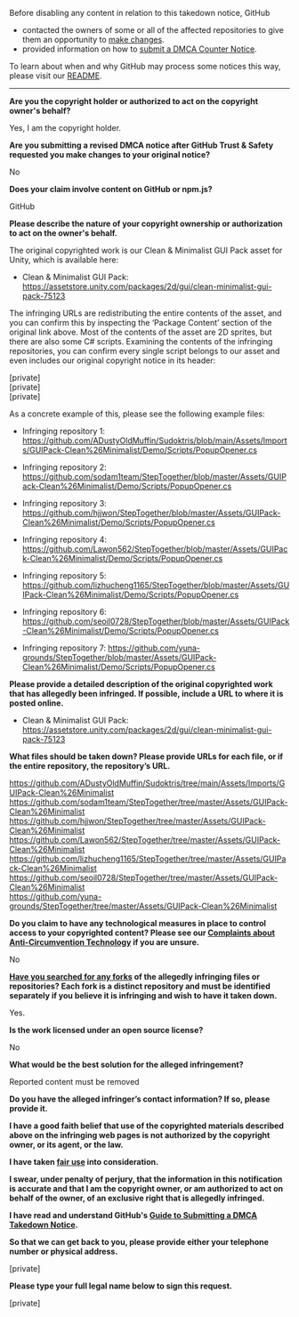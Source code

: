 Before disabling any content in relation to this takedown notice, GitHub
- contacted the owners of some or all of the affected repositories to give them an opportunity to [make changes](https://docs.github.com/en/github/site-policy/dmca-takedown-policy#a-how-does-this-actually-work).
- provided information on how to [submit a DMCA Counter Notice](https://docs.github.com/en/articles/guide-to-submitting-a-dmca-counter-notice).

To learn about when and why GitHub may process some notices this way, please visit our [README](https://github.com/github/dmca/blob/master/README.md#anatomy-of-a-takedown-notice).

---

**Are you the copyright holder or authorized to act on the copyright owner's behalf?**  
  
Yes, I am the copyright holder.  
  
**Are you submitting a revised DMCA notice after GitHub Trust & Safety requested you make changes to your original notice?**  
  
No  
  
**Does your claim involve content on GitHub or npm.js?**  
  
GitHub  
  
**Please describe the nature of your copyright ownership or authorization to act on the owner's behalf.**  
  
The original copyrighted work is our Clean & Minimalist GUI Pack asset for Unity, which is available here:  
  
- Clean & Minimalist GUI Pack: https://assetstore.unity.com/packages/2d/gui/clean-minimalist-gui-pack-75123  
  
The infringing URLs are redistributing the entire contents of the asset, and you can confirm this by inspecting the ‘Package Content’ section of the original link above. Most of the contents of the asset are 2D sprites, but there are also some C# scripts. Examining the contents of the infringing repositories, you can confirm every single script belongs to our asset and even includes our original copyright notice in its header:  
  
[private]  
[private]  
[private]  
  
As a concrete example of this, please see the following example files:  
  
- Infringing repository 1: https://github.com/ADustyOldMuffin/Sudoktris/blob/main/Assets/Imports/GUIPack-Clean%26Minimalist/Demo/Scripts/PopupOpener.cs  
  
- Infringing repository 2: https://github.com/sodam1team/StepTogether/blob/master/Assets/GUIPack-Clean%26Minimalist/Demo/Scripts/PopupOpener.cs  
  
- Infringing repository 3: https://github.com/hjjwon/StepTogether/blob/master/Assets/GUIPack-Clean%26Minimalist/Demo/Scripts/PopupOpener.cs  
  
- Infringing repository 4: https://github.com/Lawon562/StepTogether/blob/master/Assets/GUIPack-Clean%26Minimalist/Demo/Scripts/PopupOpener.cs  
  
- Infringing repository 5: https://github.com/lizhucheng1165/StepTogether/blob/master/Assets/GUIPack-Clean%26Minimalist/Demo/Scripts/PopupOpener.cs  
  
- Infringing repository 6: https://github.com/seoil0728/StepTogether/blob/master/Assets/GUIPack-Clean%26Minimalist/Demo/Scripts/PopupOpener.cs  
  
- Infringing repository 7: https://github.com/yuna-grounds/StepTogether/blob/master/Assets/GUIPack-Clean%26Minimalist/Demo/Scripts/PopupOpener.cs  
  
**Please provide a detailed description of the original copyrighted work that has allegedly been infringed. If possible, include a URL to where it is posted online.**  
  
- Clean & Minimalist GUI Pack: https://assetstore.unity.com/packages/2d/gui/clean-minimalist-gui-pack-75123  
  
**What files should be taken down? Please provide URLs for each file, or if the entire repository, the repository’s URL.**  
  
https://github.com/ADustyOldMuffin/Sudoktris/tree/main/Assets/Imports/GUIPack-Clean%26Minimalist  
https://github.com/sodam1team/StepTogether/tree/master/Assets/GUIPack-Clean%26Minimalist  
https://github.com/hjjwon/StepTogether/tree/master/Assets/GUIPack-Clean%26Minimalist  
https://github.com/Lawon562/StepTogether/tree/master/Assets/GUIPack-Clean%26Minimalist  
https://github.com/lizhucheng1165/StepTogether/tree/master/Assets/GUIPack-Clean%26Minimalist  
https://github.com/seoil0728/StepTogether/tree/master/Assets/GUIPack-Clean%26Minimalist  
https://github.com/yuna-grounds/StepTogether/tree/master/Assets/GUIPack-Clean%26Minimalist  
  
**Do you claim to have any technological measures in place to control access to your copyrighted content? Please see our <a href="https://docs.github.com/articles/guide-to-submitting-a-dmca-takedown-notice#complaints-about-anti-circumvention-technology">Complaints about Anti-Circumvention Technology</a> if you are unsure.**  
  
No  
  
**<a href="https://docs.github.com/articles/dmca-takedown-policy#b-what-about-forks-or-whats-a-fork">Have you searched for any forks</a> of the allegedly infringing files or repositories? Each fork is a distinct repository and must be identified separately if you believe it is infringing and wish to have it taken down.**  
  
Yes.  
  
**Is the work licensed under an open source license?**  
  
No  
  
**What would be the best solution for the alleged infringement?**  
  
Reported content must be removed  
  
**Do you have the alleged infringer’s contact information? If so, please provide it.**  
  
**I have a good faith belief that use of the copyrighted materials described above on the infringing web pages is not authorized by the copyright owner, or its agent, or the law.**  
  
**I have taken <a href="https://www.lumendatabase.org/topics/22">fair use</a> into consideration.**  
  
**I swear, under penalty of perjury, that the information in this notification is accurate and that I am the copyright owner, or am authorized to act on behalf of the owner, of an exclusive right that is allegedly infringed.**  
  
**I have read and understand GitHub's <a href="https://docs.github.com/articles/guide-to-submitting-a-dmca-takedown-notice/">Guide to Submitting a DMCA Takedown Notice</a>.**  
  
**So that we can get back to you, please provide either your telephone number or physical address.**  
  
[private]
  
**Please type your full legal name below to sign this request.**  
  
[private]
